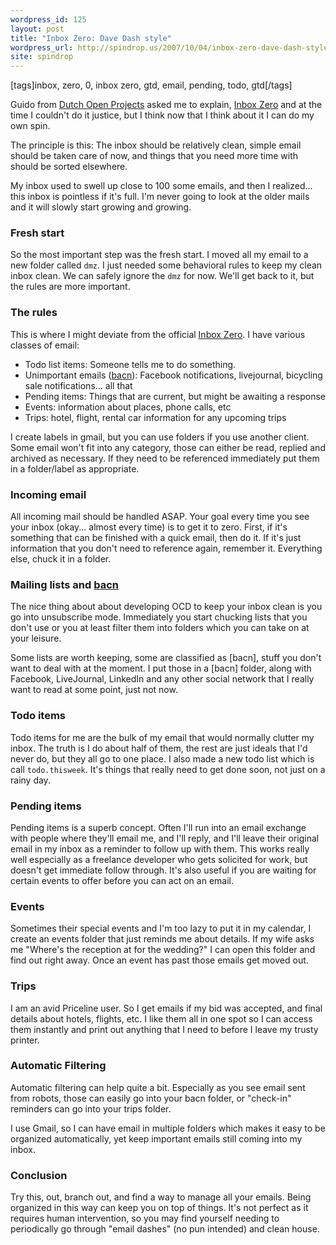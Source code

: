 ```yaml
---
wordpress_id: 125
layout: post
title: "Inbox Zero: Dave Dash style"
wordpress_url: http://spindrop.us/2007/10/04/inbox-zero-dave-dash-style/
site: spindrop
---
```

[tags]inbox, zero, 0, inbox zero, gtd, email, pending, todo, gtd[/tags]

[i]: http://www.43folders.com/izero/ 
[d]: http://dop.nu/
[b]: http://en.wikipedia.org/wiki/Bacn_(electronic)



Guido from [Dutch Open Projects][d] asked me to explain, [Inbox Zero][i] and at the time I couldn't do it justice, but I think now that I think about it I can do my own spin.

The principle is this: The inbox should be relatively clean, simple email should be taken care of now, and things that you need more time with should be sorted elsewhere.

My inbox used to swell up close to 100 some emails, and then I realized... this inbox is pointless if it's full.  I'm never going to look at the older mails and it will slowly start growing and growing.  

<!--next page-->
<!--more-->

### Fresh start

So the most important step was the fresh start.  I moved all my email to a new folder called `dmz`.  I just needed some behavioral rules to keep my clean inbox clean.  We can safely ignore the `dmz` for now.  We'll get back to it, but the rules are more important.

### The rules

This is where I might deviate from the official [Inbox Zero][i].  I have various classes of email:

* Todo list items: Someone tells me to do something.
* Unimportant emails ([bacn][b]): Facebook notifications, livejournal, bicycling sale notifications... all that
* Pending items: Things that are current, but might be awaiting a response
* Events: information about places, phone calls, etc
* Trips: hotel, flight, rental car information for any upcoming trips

I create labels in gmail, but you can use folders if you use another client.  Some email won't fit into any category, those can either be read, replied and archived as necessary.  If they need to be referenced immediately put them in a folder/label as appropriate.

### Incoming email

All incoming mail should be handled ASAP.  Your goal every time you see your inbox (okay... almost every time) is to get it to zero.  First, if it's something that can be finished with a quick email, then do it.  If it's just information that you don't need to reference again, remember it.  Everything else, chuck it in a folder.

### Mailing lists and [bacn][b]

The nice thing about about developing OCD to keep your inbox clean is you go into unsubscribe mode.  Immediately you start chucking lists that you don't use or you at least filter them into folders which you can take on at your leisure.

Some lists are worth keeping, some are classified as [bacn], stuff you don't want to deal with at the moment.  I put those in a [bacn] folder, along with Facebook, LiveJournal, LinkedIn and any other social network that I really want to read at some point, just not now.  

### Todo items

Todo items for me are the bulk of my email that would normally clutter my inbox.  The truth is I do about half of them, the rest are just ideals that I'd never do, but they all go to one place.  I also made a new todo list which is call `todo.thisweek`.  It's things that really need to get done soon, not just on a rainy day.

### Pending items

Pending items is a superb concept.  Often I'll run into an email exchange with people where they'll email me, and I'll reply, and I'll leave their original email in my inbox as a reminder to follow up with them.  This works really well especially as a freelance developer who gets solicited for work, but doesn't get immediate follow through.  It's also useful if you are waiting for certain events to offer before you can act on an email.

### Events

Sometimes their special events and I'm too lazy to put it in my calendar, I create an events folder that just reminds me about details.  If my wife asks me "Where's the reception at for the wedding?" I can open this folder and find out right away.  Once an event has past those emails get moved out.

### Trips

I am an avid Priceline user.  So I get emails if my bid was accepted, and final details about hotels, flights, etc.  I like them all in one spot so I can access them instantly and print out anything that I need to before I leave my trusty printer.

### Automatic Filtering

Automatic filtering can help quite a bit.  Especially as you see email sent from robots, those can easily go into your bacn folder, or "check-in" reminders can go into your trips folder.  

I use Gmail, so I can have email in multiple folders which makes it easy to be organized automatically, yet keep important emails still coming into my inbox.

### Conclusion

Try this, out, branch out, and find a way to manage all your emails.  Being organized in this way can keep you on top of things.  It's not perfect as it requires human intervention, so you may find yourself needing to periodically go through "email dashes" (no pun intended) and clean house.



